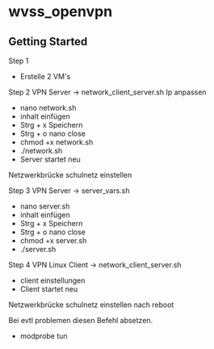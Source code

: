# wvss_openvpn

## Getting Started

Step 1
- Erstelle 2 VM's

Step 2 VPN Server -> network_client_server.sh Ip anpassen 
- nano network.sh
- inhalt einfügen
- Strg + x Speichern
- Strg + o nano close
- chmod +x network.sh
- ./network.sh
- Server startet neu

Netzwerkbrücke schulnetz einstellen 

Step 3 VPN Server -> server_vars.sh 
- nano server.sh 
- inhalt einfügen
- Strg + x Speichern
- Strg + o nano close
- chmod +x server.sh 
- ./server.sh 

Step 4 VPN Linux Client -> network_client_server.sh
- client einstellungen
- Client startet neu 

Netzwerkbrücke schulnetz einstellen nach reboot


Bei evtl problemen diesen Befehl absetzen.
- modprobe tun
